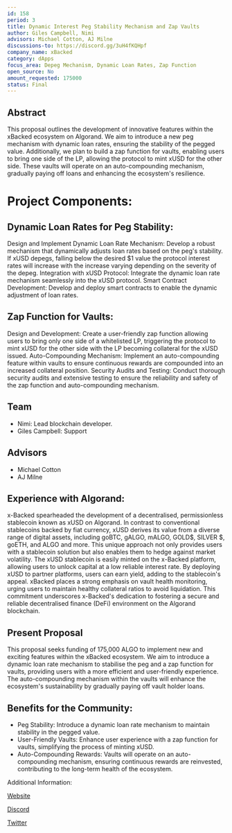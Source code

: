 ```yaml
---
id: 158
period: 3
title: Dynamic Interest Peg Stability Mechanism and Zap Vaults
author: Giles Campbell, Nimi
advisors: Michael Cotton, AJ Milne
discussions-to: https://discord.gg/3uH4fKQHpf
company_name: xBacked
category: dApps
focus_area: Depeg Mechanism, Dynamic Loan Rates, Zap Function
open_source: No
amount_requested: 175000
status: Final
---
```


## Abstract
This proposal outlines the development of innovative features within the xBacked ecosystem on Algorand. We aim to introduce a new peg mechanism with dynamic loan rates, ensuring the stability of the pegged value. Additionally, we plan to build a zap function for vaults, enabling users to bring one side of the LP, allowing the protocol to mint xUSD for the other side. These vaults will operate on an auto-compounding mechanism, gradually paying off loans and enhancing the ecosystem's resilience.


# Project Components:

## Dynamic Loan Rates for Peg Stability:
Design and Implement Dynamic Loan Rate Mechanism: Develop a robust mechanism that dynamically adjusts loan rates based on the peg's stability. If xUSD depegs, falling below the desired $1 value the protocol interest rates will increase with the increase varying depending on the severity of the depeg. 
Integration with xUSD Protocol: Integrate the dynamic loan rate mechanism seamlessly into the xUSD protocol.
Smart Contract Development: Develop and deploy smart contracts to enable the dynamic adjustment of loan rates.


## Zap Function for Vaults:
Design and Development: Create a user-friendly zap function allowing users to bring only one side of a whitelisted LP, triggering the protocol to mint xUSD for the other side with the LP becoming collateral for the xUSD issued.
Auto-Compounding Mechanism: Implement an auto-compounding feature within vaults to ensure continuous rewards are compounded into an increased collateral position.
Security Audits and Testing: Conduct thorough security audits and extensive testing to ensure the reliability and safety of the zap function and auto-compounding mechanism.


## Team
- Nimi: Lead blockchain developer.
- Giles Campbell: Support

## Advisors
- Michael Cotton
- AJ Milne

## Experience with Algorand:
x-Backed spearheaded the development of a decentralised, permissionless stablecoin known as xUSD on Algorand. In contrast to conventional stablecoins backed by fiat currency, xUSD derives its value from a diverse range of digital assets, including goBTC, gALGO, mALGO, GOLD$, SILVER $, goETH, and ALGO and more. This unique approach not only provides users with a stablecoin solution but also enables them to hedge against market volatility. The xUSD stablecoin is easily minted on the x-Backed platform, allowing users to unlock capital at a low reliable interest rate. By deploying xUSD to partner platforms, users can earn yield, adding to the stablecoin's appeal. xBacked places a strong emphasis on vault health monitoring, urging users to maintain healthy collateral ratios to avoid liquidation. This commitment underscores x-Backed's dedication to fostering a secure and reliable decentralised finance (DeFi) environment on the Algorand blockchain.

## Present Proposal
This proposal seeks funding of 175,000 ALGO to implement new and exciting features within the xBacked ecosystem. We aim to introduce a dynamic loan rate mechanism to stabilise the peg and a zap function for vaults, providing users with a more efficient and user-friendly experience. The auto-compounding mechanism within the vaults will enhance the ecosystem's sustainability by gradually paying off vault holder loans.

## Benefits for the Community:
- Peg Stability: Introduce a dynamic loan rate mechanism to maintain stability in the pegged value.
- User-Friendly Vaults: Enhance user experience with a zap function for vaults, simplifying the process of minting xUSD.
- Auto-Compounding Rewards: Vaults will operate on an auto-compounding mechanism, ensuring continuous rewards are reinvested, contributing to the long-term health of the ecosystem.


Additional Information:

[Website](https://www.xbacked.io)

[Discord](https://discord.gg/3uH4fKQHpf)

[Twitter](https://twitter.com/xbacked)
